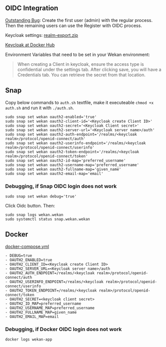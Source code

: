 ## OIDC Integration

[Outstanding Bug](https://github.com/wekan/wekan/issues/1874#issuecomment-460802250): Create the first user (admin) with the regular process.  Then the remaining users can use the Register with OIDC process.

Keycloak settings: [realm-export.zip](https://wekan.github.io/keycloak/realm-export.zip)

[Keycloak at Docker Hub](https://hub.docker.com/r/jboss/keycloak)

Environment Variables that need to be set in your Wekan environment:

> When creating a Client in keycloak, ensure the access type is confidential under the settings tab.  After clicking save, you will have a Credentials tab.  You can retrieve the secret from that location.

## Snap
Copy below commands to `auth.sh` textfile, make it executeable `chmod +x auth.sh` and run it with `./auth.sh`.
```
sudo snap set wekan oauth2-enabled='true'
sudo snap set wekan oauth2-client-id='<Keycloak create Client ID>'
sudo snap set wekan oauth2-secret='<Keycloak Client secret>'
sudo snap set wekan oauth2-server-url='<Keycloak server name>/auth'
sudo snap set wekan oauth2-auth-endpoint='/realms/<keycloak realm>/protocol/openid-connect/auth'
sudo snap set wekan oauth2-userinfo-endpoint='/realms/<keycloak realm>/protocol/openid-connect/userinfo'
sudo snap set wekan oauth2-token-endpoint='/realms/<keycloak realm>/protocol/openid-connect/token'
sudo snap set wekan oauth2-id-map='preferred_username'
sudo snap set wekan oauth2-username-map='preferred_username'
sudo snap set wekan oauth2-fullname-map='given_name'
sudo snap set wekan oauth2-email-map='email'
```
### Debugging, if Snap OIDC login does not work
```
sudo snap set wekan debug='true'
```
Click Oidc button. Then:
```
sudo snap logs wekan.wekan
sudo systemctl status snap.wekan.wekan
```

## Docker

[docker-compose.yml](https://github.com/wekan/wekan/blob/master/docker-compose.yml)
```
- DEBUG=true
- OAUTH2_ENABLED=true
- OAUTH2_CLIENT_ID=<Keycloak create Client ID>
- OAUTH2_SERVER_URL=<Keycloak server name>/auth
- OAUTH2_AUTH_ENDPOINT=/realms/<keycloak realm>/protocol/openid-connect/auth
- OAUTH2_USERINFO_ENDPOINT=/realms/<keycloak realm>/protocol/openid-connect/userinfo
- OAUTH2_TOKEN_ENDPOINT=/realms/<keycloak realm>/protocol/openid-connect/token
- OAUTH2_SECRET=<keycloak client secret>
- OAUTH2_ID_MAP=preferred_username
- OAUTH2_USERNAME_MAP=preferred_username
- OAUTH2_FULLNAME_MAP=given_name
- OAUTH2_EMAIL_MAP=email
```
### Debugging, if Docker OIDC login does not work
```
docker logs wekan-app
```